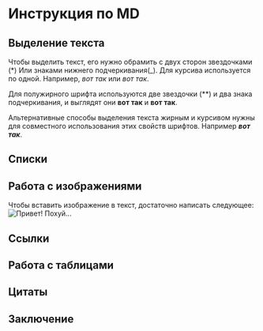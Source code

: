 # Инструкция по MD

## Выделение текста

Чтобы выделить текст, его нужно обрамить с двух сторон звездочками (*) Или знаками нижнего подчеркивания(_).
Для курсива используется по одной. Например, *вот так* или _вот так_.

Для полужирного шрифта используются две звездочки (**) и два знака подчеркивания, и выглядят они **вот так** и __вот так__.

Альтернативные способы выделения текста жирным и курсивом нужны для совместного использования этих свойств шрифтов. Например _**вот так**_. 

## Списки

## Работа с изображениями

Чтобы вставить изображение в текст, достаточно написать следующее: 
![Привет! Похуй...](photo_2022-03-25_15-40-43.jpg)

## Ссылки

## Работа с таблицами

## Цитаты

## Заключение